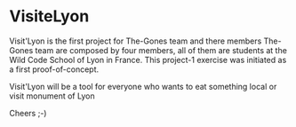 # VisiteLyon
Visit'Lyon is the first project for The-Gones team and there members
The-Gones team are composed by four members, all of them are students at the Wild Code School of Lyon in France.
This project-1 exercise was initiated as a first proof-of-concept.

Visit'Lyon will be a tool for everyone who wants to eat something local or visit monument of Lyon

Cheers ;-)
